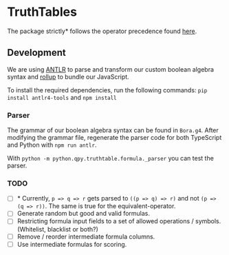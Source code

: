 # TruthTables

The package strictly\* follows the operator precedence found
[here](http://intrologic.stanford.edu/dictionary/operator_precedence.html).

## Development

We are using [ANTLR](https://github.com/antlr/antlr4) to parse and transform our custom boolean algebra syntax
and [rollup](https://github.com/rollup/rollup) to bundle our JavaScript.

To install the required dependencies, run the following commands:
```pip install antlr4-tools``` and ```npm install```

### Parser

The grammar of our boolean algebra syntax can be found in `Bora.g4`. After modifying the grammar file, regenerate
the parser code for both TypeScript and Python with `npm run antlr`.

With `python -m python.qpy.truthtable.formula._parser` you can test the parser.

### TODO
- [ ] \* Currently, `p => q => r` gets parsed to `((p => q) => r)` and not `(p => (q => r))`. The same is true for the
equivalent-operator.
- [ ] Generate random but good and valid formulas.
- [ ] Restricting formula input fields to a set of allowed operations / symbols. (Whitelist, blacklist or both?)
- [ ] Remove / reorder intermediate formula columns.
- [ ] Use intermediate formulas for scoring.
